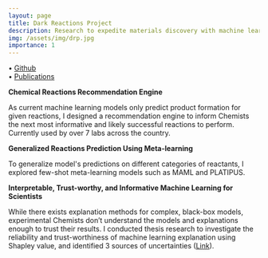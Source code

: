 ```yaml
---
layout: page
title: Dark Reactions Project
description: Research to expedite materials discovery with machine learning
img: /assets/img/drp.jpg
importance: 1
---
```

• <a href="https://github.com/darkreactions/DRP">Github</a><br>
• <a href="https://www.nature.com/articles/nature17439">Publications</a>

<b>Chemical Reactions Recommendation Engine</b>

As current machine learning models only predict product formation for given reactions, I designed a recommendation engine to inform Chemists the next most informative and likely successful reactions to perform. Currently used by over 7 labs across the country.

<b>Generalized Reactions Prediction Using Meta-learning</b>

To generalize model's predictions on different categories of reactants, I explored few-shot meta-learning models such as MAML and PLATIPUS.

<b>Interpretable, Trust-worthy, and Informative Machine Learning for Scientists</b>

While there exists explanation methods for complex, black-box models, experimental Chemists don’t understand the models and explanations enough to trust their results. I conducted thesis research to investigate the reliability and trust-worthiness of machine learning explanation using Shapley value, and identified 3 sources of uncertainties (<a href="https://ruimingli.com/assets/pdf/thesis.pdf">Link</a>).
